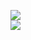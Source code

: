 [![](https://img.shields.io/badge/Made%20With-Github%20Spray-lightgrey.svg?style=for-the-badge&logo=github)](https://github.com/Annihil/github-spray#4800)  
[![](https://i.imgur.com/2DrTn0Z.gif)](https://github.com/Annihil/github-spray)